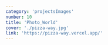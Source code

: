 ```yaml
---
category: 'projectsImages'
number: 10
title: 'Photo_World'
cover: './pizza-way.jpg'
link: 'https://pizza-way.vercel.app/'
---
```

